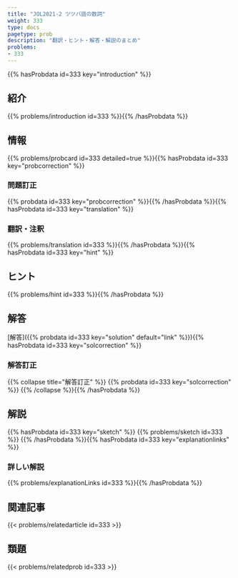 ```yaml
---
title: "JOL2021-2 ツツバ語の数詞"
weight: 333
type: docs
pagetype: prob
description: "翻訳・ヒント・解答・解説のまとめ"
problems: 
- 333
---
```


{{% hasProbdata id=333 key="introduction" %}}

## 紹介

{{% problems/introduction id=333 %}}{{% /hasProbdata %}}

## 情報

{{% problems/probcard id=333 detailed=true %}}{{% hasProbdata id=333 key="probcorrection" %}}

### 問題訂正

{{% probdata id=333 key="probcorrection" %}}{{% /hasProbdata %}}{{% hasProbdata id=333 key="translation" %}}

### 翻訳・注釈

{{% problems/translation id=333 %}}{{% /hasProbdata %}}{{% hasProbdata id=333 key="hint" %}}

## ヒント

{{% problems/hint id=333 %}}{{% /hasProbdata %}}

## 解答

[解答]({{% probdata id=333 key="solution" default="link" %}}){{% hasProbdata id=333 key="solcorrection" %}}

### 解答訂正

{{% collapse title="解答訂正" %}}
{{% probdata id=333 key="solcorrection" %}}
{{% /collapse %}}{{% /hasProbdata %}}

## 解説

{{% hasProbdata id=333 key="sketch" %}}
{{% problems/sketch id=333 %}}
{{% /hasProbdata %}}{{% hasProbdata id=333 key="explanationlinks" %}}

### 詳しい解説

{{% problems/explanationLinks id=333 %}}{{% /hasProbdata %}}

## 関連記事

{{< problems/relatedarticle id=333 >}}

## 類題

{{< problems/relatedprob id=333 >}}

